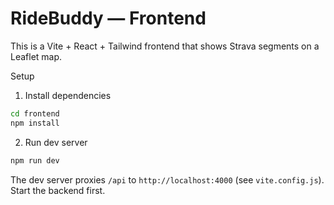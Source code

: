 # RideBuddy — Frontend

This is a Vite + React + Tailwind frontend that shows Strava segments on a Leaflet map.

Setup

1. Install dependencies

```bash
cd frontend
npm install
```

2. Run dev server

```bash
npm run dev
```

The dev server proxies `/api` to `http://localhost:4000` (see `vite.config.js`). Start the backend first.
